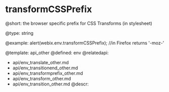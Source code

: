 transformCSSPrefix
=============

@short: the browser specific prefix for CSS Transforms (in stylesheet)


@type: string

@example:
alert(webix.env.transformCSSPrefix); //in Firefox returns '-moz-'

@template:	api_other
@defined:	env	
@relatedapi:
- api/env_translate_other.md
- api/env_transitionend_other.md
- api/env_transformprefix_other.md
- api/env_transform_other.md
- api/env_transition_other.md
@descr:


